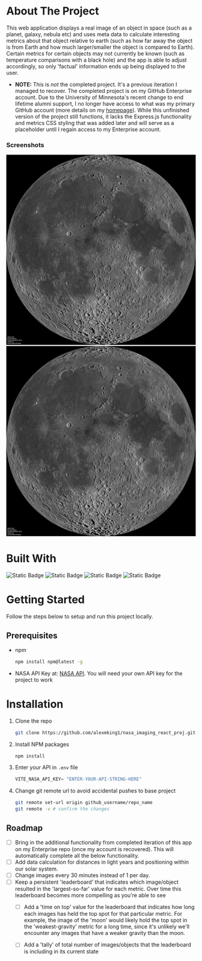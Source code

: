 <!-- ABOUT THE PROJECT -->
# About The Project
This web application displays a real image of an object in space (such as a planet, galaxy, nebula etc) and uses meta data to calculate interesting metrics about that object relative to earth (such as how far away the object is from Earth and how much larger/smaller the object is compared to Earth). Certain metrics for certain objects may not currently be known (such as temperature comparisons with a black hole) and the app is able to adjust accordingly, so only 'factual' information ends up being displayed to the user. 


* **NOTE:** This is *not* the completed project. It's a previous iteration I managed to recover. The completed project is on my GitHub Enterprise account. Due to the University of Minnesota's recent change to end lifetime alumni support, I no longer have access to what was my primary GitHub account (more details on my [homepage](https://github.com/alexmking1)). While this unfinished version of the project still functions, it lacks the Express.js functionality and metrics CSS styling that was added later and will serve as a placeholder until I regain access to my Enterprise account.  


### Screenshots
![Alt text](public/moon1.jpg)
![Alt text][app-screenshot1]

# Built With

![Static Badge][React.js]
![Static Badge][NodeJS]
![Static Badge][Express]
![Static Badge][Vite]

<!-- GETTING STARTED -->
# Getting Started

Follow the steps below to setup and run this project locally.

## Prerequisites

* npm
  ```sh
  npm install npm@latest -g
  ```
* NASA API Key at: [NASA API](https://api.nasa.gov). You will need your own API key for the project to work

# Installation

1. Clone the repo
   ```sh
   git clone https://github.com/alexmking1/nasa_imaging_react_proj.git
   ```
2. Install NPM packages
   ```sh
   npm install
   ```
3. Enter your API in `.env` file
   ```js
   VITE_NASA_API_KEY= "ENTER-YOUR-API-STRING-HERE"
   ```
4. Change git remote url to avoid accidental pushes to base project
   ```sh
   git remote set-url origin github_username/repo_name
   git remote -v # confirm the changes
   ```
<!-- ROADMAP -->
## Roadmap

- [ ] Bring in the additional functionality from completed iteration of this app on my Enterprise repo (once my account is recovered). This will automatically complete all the below functionality.
- [ ] Add data calculation for distances in light years and positioning within our solar system.
- [ ] Change images every 30 minutes instead of 1 per day.
- [ ] Keep a persistent 'leaderboard' that indicates which image/object resulted in the 'largest-so-far' value for each metric. Over time this leaderboard becomes more compelling as you're able to see 
   - [ ] Add a 'time on top' value for the leaderboard that indicates how long each images has held the top spot for that particular metric. For example, the image of the 'moon' would likely hold the top spot in the 'weakest-gravity' metric for a long time, since it's unlikely we'll encounter any images that have a weaker gravity than the moon. 
    - [ ] Add a 'tally' of total number of images/objects that the leaderboard is including in its current state















<!-- MARKDOWN LINKS & IMAGES -->
<!-- https://www.markdownguide.org/basic-syntax/#reference-style-links -->
[Vite]: https://img.shields.io/badge/Vite-%23646CFF?style=for-the-badge&logo=Vite&logoColor=white
[Next-url]: https://nextjs.org/
[Express]: https://img.shields.io/badge/Express-%23000000?style=for-the-badge&logo=Express&logoColor=white
[NodeJS]: https://img.shields.io/badge/Nodejs-43853d?style=for-the-badge&logo=Node.js&logoColor=white
[contributors-shield]: https://img.shields.io/github/contributors/othneildrew/Best-README-Template.svg?style=for-the-badge
[contributors-shield]: https://img.shields.io/github/contributors/othneildrew/Best-README-Template.svg?style=for-the-badge
[contributors-url]: https://github.com/othneildrew/Best-README-Template/graphs/contributors
[forks-shield]: https://img.shields.io/github/forks/othneildrew/Best-README-Template.svg?style=for-the-badge
[forks-url]: https://github.com/othneildrew/Best-README-Template/network/members
[stars-shield]: https://img.shields.io/github/stars/othneildrew/Best-README-Template.svg?style=for-the-badge
[stars-url]: https://github.com/othneildrew/Best-README-Template/stargazers
[issues-shield]: https://img.shields.io/github/issues/othneildrew/Best-README-Template.svg?style=for-the-badge
[issues-url]: https://github.com/othneildrew/Best-README-Template/issues
[license-shield]: https://img.shields.io/github/license/othneildrew/Best-README-Template.svg?style=for-the-badge
[license-url]: https://github.com/othneildrew/Best-README-Template/blob/master/LICENSE.txt
[linkedin-shield]: https://img.shields.io/badge/-LinkedIn-black.svg?style=for-the-badge&logo=linkedin&colorB=555
[linkedin-url]: https://linkedin.com/in/othneildrew
[app-screenshot1]: public/moon1.jpg
[app-screenshot2]: public/moon1.jpg
[app-screenshot3]: public/moon1.jpg
[Next.js]: https://img.shields.io/badge/next.js-000000?style=for-the-badge&logo=nextdotjs&logoColor=white
[Next-url]: https://nextjs.org/
[React.js]: https://img.shields.io/badge/React-20232A?style=for-the-badge&logo=react&logoColor=61DAFB
[React-url]: https://reactjs.org/
[Vue.js]: https://img.shields.io/badge/Vue.js-35495E?style=for-the-badge&logo=vuedotjs&logoColor=4FC08D
[Vue-url]: https://vuejs.org/
[Angular.io]: https://img.shields.io/badge/Angular-DD0031?style=for-the-badge&logo=angular&logoColor=white
[Angular-url]: https://angular.io/
[Svelte.dev]: https://img.shields.io/badge/Svelte-4A4A55?style=for-the-badge&logo=svelte&logoColor=FF3E00
[Svelte-url]: https://svelte.dev/
[Laravel.com]: https://img.shields.io/badge/Laravel-FF2D20?style=for-the-badge&logo=laravel&logoColor=white
[Laravel-url]: https://laravel.com
[Bootstrap.com]: https://img.shields.io/badge/Bootstrap-563D7C?style=for-the-badge&logo=bootstrap&logoColor=white
[Bootstrap-url]: https://getbootstrap.com
[JQuery.com]: https://img.shields.io/badge/jQuery-0769AD?style=for-the-badge&logo=jquery&logoColor=white
[JQuery-url]: https://jquery.com 

